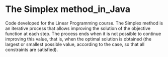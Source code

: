 # The Simplex method_in_Java
Code developed for the Linear Programming course.
The Simplex method is an iterative process that allows improving the solution of the objective function at each step. The process ends when it is not possible to continue improving this value, that is, when the optimal solution is obtained (the largest or smallest possible value, according to the case, so that all constraints are satisfied).

